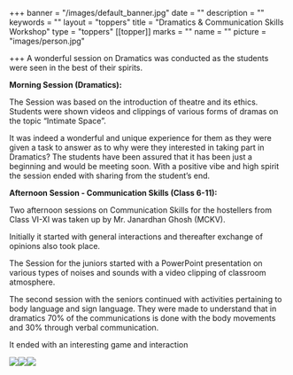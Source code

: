 +++
banner = "/images/default_banner.jpg"
date = ""
description = ""
keywords = ""
layout = "toppers"
title = "Dramatics & Communication Skills Workshop"
type = "toppers"
[[topper]]
marks = ""
name = ""
picture = "images/person.jpg"

+++
A wonderful session on Dramatics was conducted as the students were seen in the best of their spirits.

**Morning Session (Dramatics):**

The Session was based on the introduction of theatre and its ethics. Students were shown videos and clippings of various forms of dramas on the topic “Intimate Space”.

It was indeed a wonderful and unique experience for them as they were given a task to answer as to why were they interested in taking part in Dramatics? The students have been assured that it has been just a beginning and would be meeting soon. With a positive vibe and high spirit the session ended with sharing from the student’s end.

**Afternoon Session - Communication Skills (Class 6-11):**

Two afternoon sessions on Communication Skills for the hostellers from Class VI-XI was taken up by Mr. Janardhan Ghosh (MCKV).

Initially it started with general interactions and thereafter exchange of opinions also took place.

The Session for the juniors started with a PowerPoint presentation on various types of noises and sounds with a video clipping of classroom atmosphere.

The second session with the seniors continued with activities pertaining to body language and sign language. They were made to understand that in dramatics 70% of the communications is done with the body movements and 30% through verbal communication.

It ended with an interesting game and interaction

![](/uploads/2019/12/04/IMG-20190914-WA0013.jpg)![](/uploads/2019/12/04/IMG-20190914-WA0017.jpg)![](/uploads/2019/12/04/IMG-20190914-WA0018.jpg)